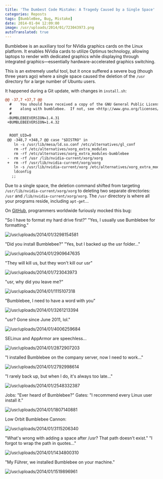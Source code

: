 ```yaml
---
title: 'The Dumbest Code Mistake: A Tragedy Caused by a Single Space'
categories: Reposts
tags: [BumbleBee, Bug, Mistake]
date: 2014-01-04 12:09:00
image: /usr/uploads/2014/01/723043973.png
autoTranslated: true
---
```



Bumblebee is an auxiliary tool for NVidia graphics cards on the Linux platform. It enables NVidia cards to utilize Optimus technology, allowing laptops to render with dedicated graphics while displaying through integrated graphics—essentially hardware-accelerated graphics switching.

This is an extremely useful tool, but it once suffered a severe bug (though three years ago) where a single space caused the deletion of the `/usr` directory for a large number of Ubuntu users.

It happened during a Git update, with changes in `install.sh`:

```diff
@@ -37,7 +37,7 @@
  #    You should have received a copy of the GNU General Public License
  #    along with bumblebee.  If not, see <http://www.gnu.org/licenses/>.
  #
 -BUMBLEBEEVERSION=1.4.31
 +BUMBLEBEEVERSION=1.4.32


  ROOT_UID=0
 @@ -348,7 +348,7 @@ case "$DISTRO" in
    ln -s /usr/lib/mesa/ld.so.conf /etc/alternatives/gl_conf
    rm -rf /etc/alternatives/xorg_extra_modules
    rm -rf /etc/alternatives/xorg_extra_modules-bumblebee
 -  rm -rf /usr /lib/nvidia-current/xorg/xorg
 +  rm -rf /usr/lib/nvidia-current/xorg/xorg
    ln -s /usr/lib/nvidia-current/xorg /etc/alternatives/xorg_extra_modules-bumblebee
    ldconfig
   ;;
```

Due to a single space, the deletion command shifted from targeting `/usr/lib/nvidia-current/xorg/xorg` to deleting two separate directories: `/usr` and `/lib/nvidia-current/xorg/xorg`. The `/usr` directory is where all your programs reside, including `apt-get`...

On [GitHub](https://github.com/MrMEEE/bumblebee-Old-and-abbandoned/commit/a047be85247755cdbe0acce6#diff-1), programmers worldwide furiously mocked this bug:

"So I have to format my hard drive first?" "Yes, I usually use Bumblebee for formatting."

![/usr/uploads/2014/01/3298154581](/usr/uploads/2014/01/3298154581.png)

"Did you install Bumblebee?" "Yes, but I backed up the usr folder..."

![/usr/uploads/2014/01/2909647635](/usr/uploads/2014/01/2909647635.png)

"They will kill us, but they won't kill our usr"

![/usr/uploads/2014/01/723043973](/usr/uploads/2014/01/723043973.png)

"usr, why did you leave me?"

![/usr/uploads/2014/01/1115107318](/usr/uploads/2014/01/1115107318.png)

"Bumblebee, I need to have a word with you"

![/usr/uploads/2014/01/3261213394](/usr/uploads/2014/01/3261213394.jpg)

"usr? Gone since June 2011, lol."

![/usr/uploads/2014/01/4006259684](/usr/uploads/2014/01/4006259684.png)

SELinux and AppArmor are speechless...

![/usr/uploads/2014/01/2872907203](/usr/uploads/2014/01/2872907203.jpg)

"I installed Bumblebee on the company server, now I need to work..."

![/usr/uploads/2014/01/2792998614](/usr/uploads/2014/01/2792998614.jpg)

"I rarely back up, but when I do, it's always too late..."

![/usr/uploads/2014/01/2548332387](/usr/uploads/2014/01/2548332387.jpg)

Jobs: "Ever heard of Bumblebee?" Gates: "I recommend every Linux user install it."

![/usr/uploads/2014/01/1807140881](/usr/uploads/2014/01/1807140881.jpg)

Low Orbit Bumblebee Cannon:

![/usr/uploads/2014/01/3115206340](/usr/uploads/2014/01/3115206340.png)

"What's wrong with adding a space after /usr? That path doesn't exist." "I forgot to wrap the path in quotes..."

![/usr/uploads/2014/01/1434800310](/usr/uploads/2014/01/1434800310.png)

"My Führer, we installed Bumblebee on your machine."

![/usr/uploads/2014/01/1519896961](/usr/uploads/2014/01/1519896961.jpg)
```
